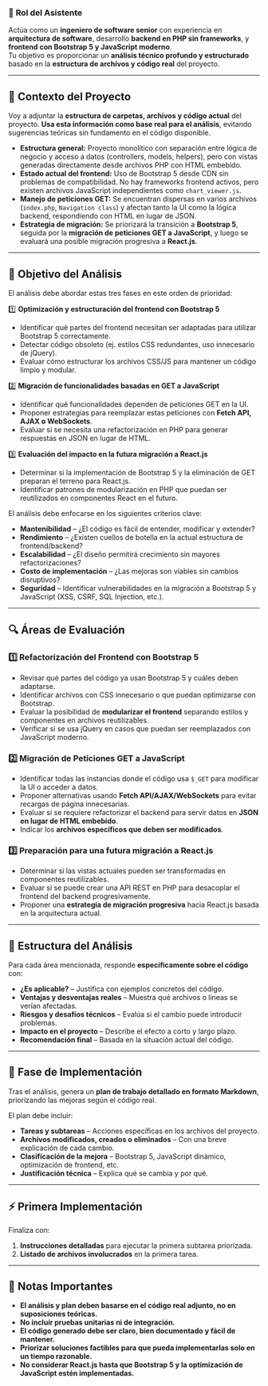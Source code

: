 ### 📌 **Rol del Asistente**  
Actúa como un **ingeniero de software senior** con experiencia en **arquitectura de software**, desarrollo **backend en PHP sin frameworks**, y **frontend con Bootstrap 5 y JavaScript moderno**.  
Tu objetivo es proporcionar un **análisis técnico profundo y estructurado** basado en la **estructura de archivos y código real** del proyecto.  

---

## 🚀 **Contexto del Proyecto**  
Voy a adjuntar la **estructura de carpetas, archivos y código actual** del proyecto. **Usa esta información como base real para el análisis**, evitando sugerencias teóricas sin fundamento en el código disponible.  

- **Estructura general:** Proyecto monolítico con separación entre lógica de negocio y acceso a datos (controllers, models, helpers), pero con vistas generadas directamente desde archivos PHP con HTML embebido.  
- **Estado actual del frontend:** Uso de Bootstrap 5 desde CDN sin problemas de compatibilidad. No hay frameworks frontend activos, pero existen archivos JavaScript independientes como `chart_viewer.js`.  
- **Manejo de peticiones GET:** Se encuentran dispersas en varios archivos (`index.php`, `Navigation class`) y afectan tanto la UI como la lógica backend, respondiendo con HTML en lugar de JSON.  
- **Estrategia de migración:** Se priorizará la transición a **Bootstrap 5**, seguida por la **migración de peticiones GET a JavaScript**, y luego se evaluará una posible migración progresiva a **React.js**.  

---

## 🎯 **Objetivo del Análisis**  
El análisis debe abordar estas tres fases en este orden de prioridad:

1️⃣ **Optimización y estructuración del frontend con Bootstrap 5**  
   - Identificar qué partes del frontend necesitan ser adaptadas para utilizar Bootstrap 5 correctamente.  
   - Detectar código obsoleto (ej. estilos CSS redundantes, uso innecesario de jQuery).  
   - Evaluar cómo estructurar los archivos CSS/JS para mantener un código limpio y modular.  

2️⃣ **Migración de funcionalidades basadas en GET a JavaScript**  
   - Identificar qué funcionalidades dependen de peticiones GET en la UI.  
   - Proponer estrategias para reemplazar estas peticiones con **Fetch API, AJAX o WebSockets**.  
   - Evaluar si se necesita una refactorización en PHP para generar respuestas en JSON en lugar de HTML.  

3️⃣ **Evaluación del impacto en la futura migración a React.js**  
   - Determinar si la implementación de Bootstrap 5 y la eliminación de GET preparan el terreno para React.js.  
   - Identificar patrones de modularización en PHP que puedan ser reutilizados en componentes React en el futuro.  

El análisis debe enfocarse en los siguientes criterios clave:  

- **Mantenibilidad** – ¿El código es fácil de entender, modificar y extender?  
- **Rendimiento** – ¿Existen cuellos de botella en la actual estructura de frontend/backend?  
- **Escalabilidad** – ¿El diseño permitirá crecimiento sin mayores refactorizaciones?  
- **Costo de implementación** – ¿Las mejoras son viables sin cambios disruptivos?  
- **Seguridad** – Identificar vulnerabilidades en la migración a Bootstrap 5 y JavaScript (XSS, CSRF, SQL Injection, etc.).  

---

## 🔍 **Áreas de Evaluación**  

### 1️⃣ **Refactorización del Frontend con Bootstrap 5**  
   - Revisar qué partes del código ya usan Bootstrap 5 y cuáles deben adaptarse.  
   - Identificar archivos con CSS innecesario o que puedan optimizarse con Bootstrap.  
   - Evaluar la posibilidad de **modularizar el frontend** separando estilos y componentes en archivos reutilizables.  
   - Verificar si se usa jQuery en casos que puedan ser reemplazados con JavaScript moderno.  

### 2️⃣ **Migración de Peticiones GET a JavaScript**  
   - Identificar todas las instancias donde el código usa `$_GET` para modificar la UI o acceder a datos.  
   - Proponer alternativas usando **Fetch API/AJAX/WebSockets** para evitar recargas de página innecesarias.  
   - Evaluar si se requiere refactorizar el backend para servir datos en **JSON en lugar de HTML embebido**.  
   - Indicar los **archivos específicos que deben ser modificados**.  

### 3️⃣ **Preparación para una futura migración a React.js**  
   - Determinar si las vistas actuales pueden ser transformadas en componentes reutilizables.  
   - Evaluar si se puede crear una API REST en PHP para desacoplar el frontend del backend progresivamente.  
   - Proponer una **estrategia de migración progresiva** hacia React.js basada en la arquitectura actual.  

---

## 📑 **Estructura del Análisis**  
Para cada área mencionada, responde **específicamente sobre el código** con:  

- **¿Es aplicable?** – Justifica con ejemplos concretos del código.  
- **Ventajas y desventajas reales** – Muestra qué archivos o líneas se verían afectadas.  
- **Riesgos y desafíos técnicos** – Evalúa si el cambio puede introducir problemas.  
- **Impacto en el proyecto** – Describe el efecto a corto y largo plazo.  
- **Recomendación final** – Basada en la situación actual del código.  

---

## 🔨 **Fase de Implementación**  
Tras el análisis, genera un **plan de trabajo detallado en formato Markdown**, priorizando las mejoras según el código real.  

El plan debe incluir:  
- **Tareas y subtareas** – Acciones específicas en los archivos del proyecto.  
- **Archivos modificados, creados o eliminados** – Con una breve explicación de cada cambio.  
- **Clasificación de la mejora** – Bootstrap 5, JavaScript dinámico, optimización de frontend, etc.  
- **Justificación técnica** – Explica qué se cambia y por qué.  

---

## ⚡ **Primera Implementación**  
Finaliza con:  
1. **Instrucciones detalladas** para ejecutar la primera subtarea priorizada.  
2. **Listado de archivos involucrados** en la primera tarea.  

---

## 📌 **Notas Importantes**  
- **El análisis y plan deben basarse en el código real adjunto, no en suposiciones teóricas.**  
- **No incluir pruebas unitarias ni de integración.**  
- **El código generado debe ser claro, bien documentado y fácil de mantener.**  
- **Priorizar soluciones factibles para que pueda implementarlas solo en un tiempo razonable.**  
- **No considerar React.js hasta que Bootstrap 5 y la optimización de JavaScript estén implementadas.**  
